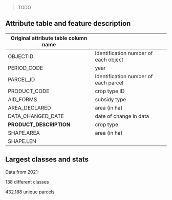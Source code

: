> TODO


## Attribute table and feature description 
| Original attribute table column name |                                       |
| ------------------------------------ |---------------------------------------|
| OBJECTID                             | Identification number of each object  |
| PERIOD_CODE                          | year                                  |
| PARCEL_ID                            | Identification number of each parcel  |
| PRODUCT_CODE                         | crop type ID                          |
| AID_FORMS                            | subsidy type                          |
| AREA_DECLARED                        | area (in ha)                          |
| DATA_CHANGED_DATE                    | date of change in data                |
| **PRODUCT_DESCRIPTION**              | crop type                             |
| SHAPE.AREA                           | area (in ha)                          |
| SHAPE.LEN                            |                                       |


## Largest classes and stats
Data from 2021:

138 different classes

432.188 unique parcels